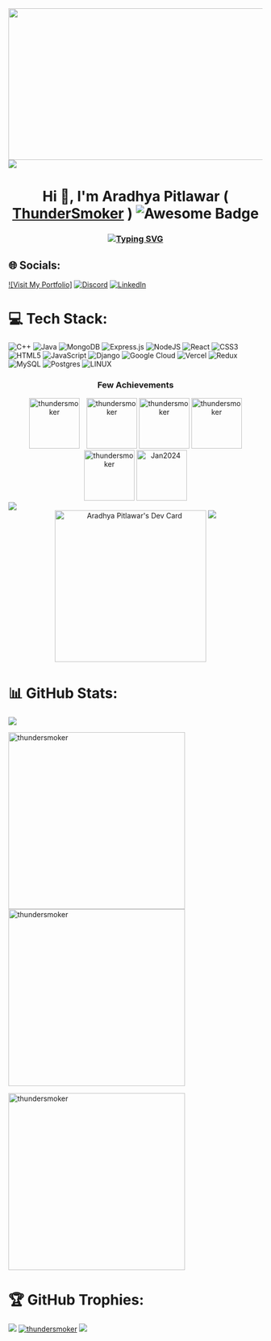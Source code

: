  
<img src = "https://user-images.githubusercontent.com/74038190/225813708-98b745f2-7d22-48cf-9150-083f1b00d6c9.gif" width="10000" height="300" >
<img src = "https://user-images.githubusercontent.com/73097560/115834477-dbab4500-a447-11eb-908a-139a6edaec5c.gif">
<h1 align="center">
  Hi 👋, I'm Aradhya Pitlawar 
  ( <a href="https://thundersmoker.vercel.app" target="_blank">ThunderSmoker</a> )
  <img src="https://cdn.rawgit.com/sindresorhus/awesome/d7305f38d29fed78fa85652e3a63e154dd8e8829/media/badge.svg" alt="Awesome Badge"/>
</h1>
<h3 align="center"><a href="https://git.io/typing-svg"><img src="https://readme-typing-svg.demolab.com?font=Fira+Code&duration=2500&pause=1000&center=true&width=435&lines=Competitive+Programming+%F0%9F%A7%91%E2%80%8D%F0%9F%92%BB;Cloud+Computing+%F0%9F%8C%90;DevOps+%F0%9F%97%84%EF%B8%8F;Software_Development+%F0%9F%97%84%EF%B8%8F" alt="Typing SVG" /></a></h3>




## 🌐 Socials:
[![Visit My Portfolio]](https://thundersmoker.vercel.app)
[![Discord](https://img.shields.io/badge/Discord-%237289DA.svg?logo=discord&logoColor=white)](https://discord.gg/693842931311968318) [![LinkedIn](https://img.shields.io/badge/LinkedIn-%230077B5.svg?logo=linkedin&logoColor=white)](https://linkedin.com/in/https://www.linkedin.com/in/aradhya-pitlawar-a09aa622a) 

# 💻 Tech Stack:
![C++](https://img.shields.io/badge/c++-%2300599C.svg?style=for-the-badge&logo=c%2B%2B&logoColor=white) ![Java](https://img.shields.io/badge/java-%23ED8B00.svg?style=for-the-badge&logo=java&logoColor=white) ![MongoDB](https://img.shields.io/badge/MongoDB-%234ea94b.svg?style=for-the-badge&logo=mongodb&logoColor=white) ![Express.js](https://img.shields.io/badge/express.js-%23404d59.svg?style=for-the-badge&logo=express&logoColor=%2361DAFB) ![NodeJS](https://img.shields.io/badge/node.js-6DA55F?style=for-the-badge&logo=node.js&logoColor=white) ![React](https://img.shields.io/badge/react-%2320232a.svg?style=for-the-badge&logo=react&logoColor=%2361DAFB) ![CSS3](https://img.shields.io/badge/css3-%231572B6.svg?style=for-the-badge&logo=css3&logoColor=white) ![HTML5](https://img.shields.io/badge/html5-%23E34F26.svg?style=for-the-badge&logo=html5&logoColor=white) ![JavaScript](https://img.shields.io/badge/javascript-%23323330.svg?style=for-the-badge&logo=javascript&logoColor=%23F7DF1E) ![Django](https://img.shields.io/badge/django-%23092E20.svg?style=for-the-badge&logo=django&logoColor=white) ![Google Cloud](https://img.shields.io/badge/Google%20Cloud-%234285F4.svg?style=for-the-badge&logo=google-cloud&logoColor=white) ![Vercel](https://img.shields.io/badge/vercel-%23000000.svg?style=for-the-badge&logo=vercel&logoColor=white) ![Redux](https://img.shields.io/badge/redux-%23593d88.svg?style=for-the-badge&logo=redux&logoColor=white) ![MySQL](https://img.shields.io/badge/mysql-%2300f.svg?style=for-the-badge&logo=mysql&logoColor=white) ![Postgres](https://img.shields.io/badge/postgres-%23316192.svg?style=for-the-badge&logo=postgresql&logoColor=white) ![LINUX](https://img.shields.io/badge/Linux-FCC624?style=for-the-badge&logo=linux&logoColor=black)
<!-- Badges  -->
<h3 align="center">Few Achievements</h3>

<!-- 100 Days Batch 2022 -->
<div align="center" style="text-align: center;">
  <a href="https://leetcode.com/thundersmoker/" target="_blank" style="display: inline-block; margin-right: 10px;">
    <img src="https://leetcode.com/static/images/badges/2022/gif/2022-annual-100.gif" alt="thundersmoker" height="100" width="100" />
  </a>
  <a href="https://leetcode.com/thundersmoker/" target="_blank" style="display: inline-block;">
    <img src="https://leetcode.com/static/images/badges/2022/gif/2022-12.gif" alt="thundersmoker" height="100" width="100"  />
  </a>
  <a>
    <img src="https://assets.leetcode.com/static_assets/marketing/2023-50.gif" alt="thundersmoker" height="100" width="100"/>
  </a>
  <a>
    <img src="https://assets.leetcode.com/static_assets/others/Knight.gif" alt="thundersmoker" height="100" width="100"/>

  </a>
  <a>
    <img src="https://assets.leetcode.com/static_assets/marketing/2023-100.gif" alt="thundersmoker" height="100" width="100"/>
  </a>
  <a>
    <img src="https://leetcode.com/static/images/badges/2024/gif/2024-01.gif" alt="Jan2024" height="100" widht="100"/>
  </a>
  
</div>
<img src = "https://user-images.githubusercontent.com/73097560/115834477-dbab4500-a447-11eb-908a-139a6edaec5c.gif"/>
<div align="center">
<a href="https://app.daily.dev/thundersmoker"><img src="https://api.daily.dev/devcards/v2/Om9bALys7NZ7STcufD0Uo.png?r=3wv" width="300" alt="Aradhya Pitlawar's Dev Card"/></a>
<img  align=top flex-grow=1 src="https://leetcard.jacoblin.cool/thundersmoker?ext=activity&theme=dark&font=nunito" />
</p>
</div>

# 📊 GitHub Stats:

<img src = "https://user-images.githubusercontent.com/73097560/115834477-dbab4500-a447-11eb-908a-139a6edaec5c.gif">

<p> 
<img align="left" src="https://github-readme-stats.vercel.app/api/top-langs?username=thundersmoker&show_icons=true&theme=algolia&locale=en&layout=compact" alt="thundersmoker"  width=350px/>
  <img align="center" src="https://github-readme-streak-stats.herokuapp.com/?user=thundersmoker&theme=algolia" alt="thundersmoker" width=350px />
</p>



<img align="top" src="https://github-readme-stats.vercel.app/api?username=thundersmoker&show_icons=true&theme=algolia&locale=en" alt="thundersmoker" flex-grow=1 width= 350px />


# 🏆 GitHub Trophies:
<img src = "https://user-images.githubusercontent.com/73097560/115834477-dbab4500-a447-11eb-908a-139a6edaec5c.gif">
<a href="https://github.com/ryo-ma/github-profile-trophy"><img src="https://github-profile-trophy.vercel.app/?username=ThunderSmoker&theme=flat&no-frame=false&no-bg=true&margin-w=4" alt="thundersmoker" /></a> 

<img src = "https://user-images.githubusercontent.com/73097560/115834477-dbab4500-a447-11eb-908a-139a6edaec5c.gif">


<!-- Proudly created with GPRM ( https://gprm.itsvg.in ) -->
